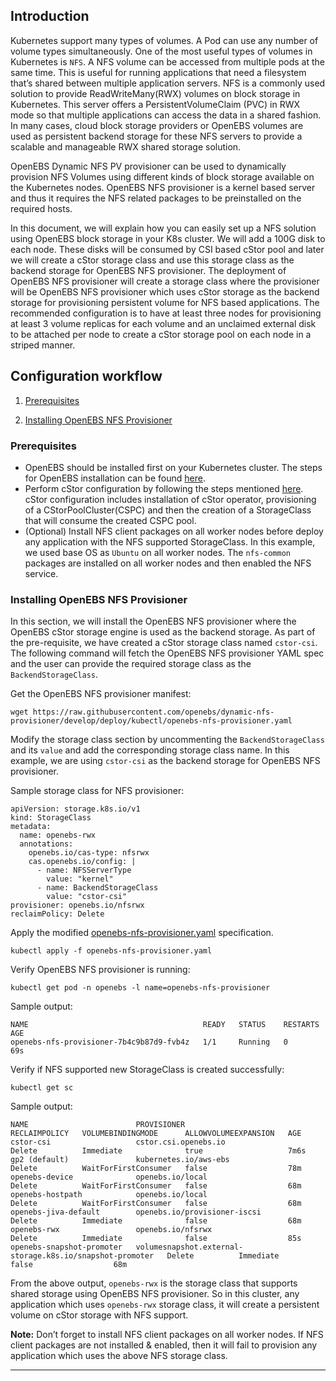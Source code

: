 ## Introduction

Kubernetes support many types of volumes. A Pod can use any number of volume types simultaneously. One of the most useful types of volumes in Kubernetes is `NFS`.  A NFS volume can be accessed from multiple pods at the same time. This is useful for running applications that need a filesystem that’s shared between multiple application servers.  NFS is a commonly used solution to provide ReadWriteMany(RWX) volumes on block storage in Kubernetes. This server offers a PersistentVolumeClaim (PVC) in RWX mode so that multiple applications can access the data in a shared fashion. In many cases, cloud block storage providers or OpenEBS volumes are used as persistent backend storage for these NFS servers to provide a scalable and manageable RWX shared storage solution. 

OpenEBS Dynamic NFS PV provisioner can be used to dynamically provision NFS Volumes using different kinds of block storage available on the Kubernetes nodes. OpenEBS NFS provisioner is a kernel based server and thus it requires the NFS related packages to be preinstalled on the required hosts. 

In this document, we will explain how you can easily set up a NFS solution using OpenEBS block storage in your K8s cluster.  We will add a 100G disk to each node. These disks will be consumed by CSI based cStor pool and later we will create a cStor storage class and use this storage class as the backend storage for OpenEBS NFS provisioner. The deployment of OpenEBS NFS provisioner will create a storage class where the provisioner will be OpenEBS NFS provisioner which uses cStor storage as the backend storage for provisioning persistent volume for NFS based applications. The recommended configuration is to have at least three nodes for provisioning at least 3 volume replicas for each volume and an unclaimed external disk to be attached per node to create a cStor storage pool on each node in a striped manner.



## Configuration workflow

1. [Prerequisites](/docs/tutorial/volumes/rwx-with-nfs.md#meet-prerequisites)

2. [Installing OpenEBS NFS Provisioner](/docs/tutorial/volumes/rwx-with-nfs.md#installing-openebs-nfs-provisioner)


### Prerequisites

- OpenEBS should be installed first on your Kubernetes cluster. The steps for OpenEBS installation can be found [here](https://docs.openebs.io/docs/next/installation.html). 
- Perform cStor configuration by following the steps mentioned [here](https://github.com/openebs/cstor-operators/blob/master/docs/quick.md). cStor configuration includes installation of cStor operator, provisioning of a CStorPoolCluster(CSPC) and then the creation of a StorageClass that will consume the created CSPC pool. 
- (Optional) Install NFS client packages on all worker nodes before deploy any application with the NFS supported StorageClass. In this example, we used base OS as `Ubuntu` on all worker nodes. The  `nfs-common` packages are installed on all worker nodes and then enabled the NFS service.

### Installing OpenEBS NFS Provisioner

In this section, we will install the OpenEBS NFS provisioner where the OpenEBS cStor storage engine is used as the backend storage. As part of the pre-requisite, we have created a cStor storage class named `cstor-csi`. The following command will fetch the OpenEBS NFS provisioner YAML spec and the user can provide the required storage class as the `BackendStorageClass`. 

Get the OpenEBS NFS provisioner manifest:

```
wget https://raw.githubusercontent.com/openebs/dynamic-nfs-provisioner/develop/deploy/kubectl/openebs-nfs-provisioner.yaml
```

Modify the storage class section by uncommenting the `BackendStorageClass` and its `value` and add the corresponding storage class name. In this example, we are using `cstor-csi` as the backend storage for OpenEBS NFS provisioner.

Sample storage class for NFS provisioner:

```
apiVersion: storage.k8s.io/v1
kind: StorageClass
metadata:
  name: openebs-rwx
  annotations:
    openebs.io/cas-type: nfsrwx
    cas.openebs.io/config: |
      - name: NFSServerType
        value: "kernel"
      - name: BackendStorageClass
        value: "cstor-csi"
provisioner: openebs.io/nfsrwx
reclaimPolicy: Delete
```

Apply the modified [openebs-nfs-provisioner.yaml](https://raw.githubusercontent.com/openebs/dynamic-nfs-provisioner/develop/deploy/kubectl/openebs-nfs-provisioner.yaml) specification.

```
kubectl apply -f openebs-nfs-provisioner.yaml
```

Verify OpenEBS NFS provisioner is running:

```
kubectl get pod -n openebs -l name=openebs-nfs-provisioner
```

Sample output:

```
NAME                                       READY   STATUS    RESTARTS   AGE
openebs-nfs-provisioner-7b4c9b87d9-fvb4z   1/1     Running   0          69s
```

Verify if NFS supported new StorageClass is created successfully:

```
kubectl get sc
```

Sample output:

```
NAME                        PROVISIONER                                                RECLAIMPOLICY   VOLUMEBINDINGMODE      ALLOWVOLUMEEXPANSION   AGE
cstor-csi                   cstor.csi.openebs.io                                       Delete          Immediate              true                   7m6s
gp2 (default)               kubernetes.io/aws-ebs                                      Delete          WaitForFirstConsumer   false                  78m
openebs-device              openebs.io/local                                           Delete          WaitForFirstConsumer   false                  68m
openebs-hostpath            openebs.io/local                                           Delete          WaitForFirstConsumer   false                  68m
openebs-jiva-default        openebs.io/provisioner-iscsi                               Delete          Immediate              false                  68m
openebs-rwx                 openebs.io/nfsrwx                                          Delete          Immediate              false                  85s
openebs-snapshot-promoter   volumesnapshot.external-storage.k8s.io/snapshot-promoter   Delete          Immediate              false                  68m
```

From the above output, `openebs-rwx` is the storage class that supports shared storage using OpenEBS NFS provisioner. So in this cluster, any application which uses `openebs-rwx` storage class, it will create a persistent volume on cStor storage with NFS support.

**Note:** Don’t forget to install NFS client packages on all worker nodes.  If NFS client packages are not installed & enabled, then it will fail to provision any application which uses the above NFS storage class.

<hr>
